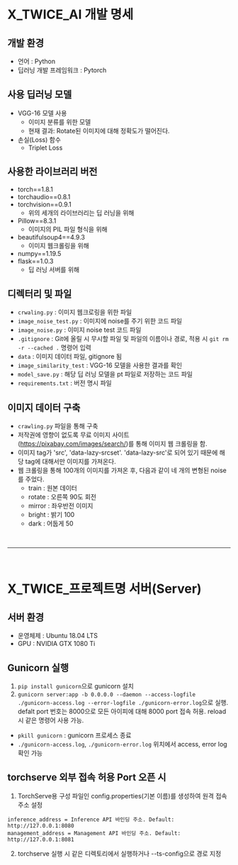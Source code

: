 # X_TWICE_AI 개발 명세

## 개발 환경
- 언어 : Python
- 딥러닝 개발 프레임워크 : Pytorch

## 사용 딥러닝 모델
- VGG-16 모델 사용
    - 이미지 분류를 위한 모델
    - 현재 결과: Rotate된 이미지에 대해 정확도가 떨어진다.
- 손실(Loss) 함수 
    - Triplet Loss

## 사용한 라이브러리 버전
- torch==1.8.1
- torchaudio==0.8.1
- torchvision==0.9.1
    - 위의 세개의 라이브러리는 딥 러닝을 위해
- Pillow==8.3.1
    - 이미지의 PIL 파일 형식을 위해
- beautifulsoup4==4.9.3
    - 이미지 웹크롤링을 위해
- numpy==1.19.5
- flask==1.0.3
    - 딥 러닝 서버를 위해 

## 디렉터리 및 파일
- `crwaling.py` : 이미지 웹크로링을 위한 파일
- `image_noise_test.py` : 이미지에 noise를 주기 위한 코드 파일
- `image_noise.py` : 이미지 noise test 코드 파일
- `.gitignore` : Git에 올릴 시 무시할 파일 및 파일의 이름이나 경로, 적용 시 `git rm -r --cached .` 명령어 입력
- `data` : 이미지 데이터 파일, gitignore 됨
- `image_similarity_test` : VGG-16 모델을 사용한 결과를 확인
- `model_save.py` : 해당 딥 러닝 모델을 pt 파일로 저장하는 코드 파일 
- `requirements.txt` : 버전 명시 파일

## 이미지 데이터 구축
- `crawling.py` 파일을 통해 구축
- 저작권에 영향이 없도록 무료 이미지 사이트(https://pixabay.com/images/search/)를 통해 이미지 웹 크롤링을 함.
- 이미지 tag가 'src', 'data-lazy-srcset'. 'data-lazy-src'로 되어 있기 때문에 해당 tag에 대해서만 이미지를 가져온다.
- 웹 크롤링을 통해 100개의 이미지를 가져온 후, 다음과 같이 네 개의 변형된 noise를 주었다.
    - train : 원본 데이터
    - rotate : 오른쪽 90도 회전
    - mirror : 좌우반전 이미지
    - bright : 밝기 100
    - dark : 어둡게 50

<br>
<hr>
<br>

# X_TWICE_프로젝트명 서버(Server)

## 서버 환경
- 운영체제 : Ubuntu 18.04 LTS
- GPU : NVIDIA GTX 1080 Ti

## Gunicorn 실행 
1. `pip install gunicorn`으로 gunicorn 설치
2. `gunicorn server:app -b 0.0.0.0 --daemon --access-logfile ./gunicorn-access.log --error-logfile ./gunicorn-error.log`으로 실행. 
    defalt port 번호는 8000으로 모든 아이피에 대해 8000 port 접속 허용. reload 시 같은 명령어 사용 가능.
- `pkill gunicorn` : gunicorn 프로세스 종료
- `./gunicorn-access.log`, `./gunicorn-error.log` 위치에서 access, error log 확인 가능

## torchserve 외부 접속 허용 Port 오픈 시 
1. TorchServe용 구성 파일인 config.properties(기본 이름)를 생성하여 원격 접속 주소 설정
  ```
  inference_address = Inference API 바인딩 주소. Default: http://127.0.0.1:8080
  management_address = Management API 바인딩 주소. Default: http://127.0.0.1:8081
  ```
2. torchserve 실행 시 같은 디렉토리에서 실행하거나 --ts-config으로 경로 지정 
